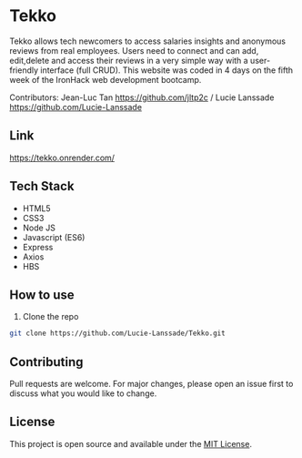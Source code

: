 # Tekko


Tekko allows tech newcomers to access salaries insights and  anonymous reviews from real employees.
Users need to connect and can add, edit,delete and access their reviews in a very simple way with a user-friendly interface (full CRUD).
This website  was coded in 4 days on the fifth week of the IronHack web development bootcamp.

Contributors: Jean-Luc Tan https://github.com/jltp2c / Lucie Lanssade https://github.com/Lucie-Lanssade


## Link
https://tekko.onrender.com/

## Tech Stack
- HTML5
- CSS3
- Node JS
- Javascript (ES6)
- Express
- Axios
- HBS



## How to use
1. Clone the repo
``` bash
git clone https://github.com/Lucie-Lanssade/Tekko.git
```


## Contributing
Pull requests are welcome. For major changes, please open an issue first to discuss what you would like to change.

## License
This project is open source and available under the [MIT License](LICENSE).
